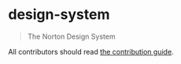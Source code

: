 # design-system

> The Norton Design System

All contributors should read [the contribution guide](CONTRIBUTING.md).
